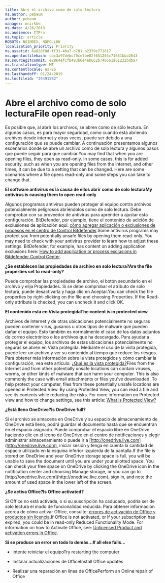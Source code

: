 ```yaml
---
title: Abre el archivo como de solo lectura
ms.author: pebaum
author: pebaum
manager: mnirkhe
ms.date: 4/26/2018
ms.audience: ITPro
ms.topic: article
ROBOTS: NOINDEX, NOFOLLOW
localization_priority: Priority
ms.assetid: 6a828f8d-ff31-40a7-b701-b2339e771817
ms.openlocfilehash: cbc3a97debc70ce7be02f651253c71651bbb2643
ms.sourcegitcommit: e2864efcfb493b6e46b662b746661a61232bdba7
ms.translationtype: MT
ms.contentlocale: es-ES
ms.lasthandoff: 01/24/2019
ms.locfileid: "29491582"
---
```

# <a name="file-open-read-only"></a><span data-ttu-id="192f0-102">Abre el archivo como de solo lectura</span><span class="sxs-lookup"><span data-stu-id="192f0-102">File open read-only</span></span>

<span data-ttu-id="192f0-p101">Es posible que, al abrir los archivos, se abren como de sólo lectura. En algunos casos, es para mayor seguridad, como cuando está abriendo archivos desde internet y otras veces, puede ser debido a una configuración que se puede cambiar. A continuación presentamos algunos escenarios donde se abre un archivo como de solo lectura y algunos pasos que puede seguir para que cambiar.</span><span class="sxs-lookup"><span data-stu-id="192f0-p101">You may find that when you are opening files, they open as read-only. In some cases, this is for added security, such as when you are opening files from the internet, and other times, it can be due to a setting that can be changed. Here are some scenarios where a file opens read-only and some steps you can take to change that.</span></span>
  
 <span data-ttu-id="192f0-106">**El software antivirus es la causa de ellos abrir como de solo lectura**</span><span class="sxs-lookup"><span data-stu-id="192f0-106">**My antivirus is causing them to open read-only**</span></span>
  
<span data-ttu-id="192f0-p102">Algunos programas antivirus pueden proteger al equipo contra archivos potencialmente peligrosos abriéndolos como de solo lectura. Debe comprobar con su proveedor de antivirus para aprender a ajustar esta configuración. BitDefender, por ejemplo, tiene el contenido de adición de exclusiones de aplicación aquí: [cómo agregar aplicación o exclusiones de procesos en el centro de Control Bitdefender](https://www.bitdefender.com/support/how-to-add-application-or-process-exclusions-in-bitdefender-control-center-1119.mdl).</span><span class="sxs-lookup"><span data-stu-id="192f0-p102">Some antivirus programs may protect you from potentially unsafe files by opening them read-only. You may need to check with your antivirus provider to learn how to adjust these settings. BitDefender, for example, has content on adding application exclusions here: [How to add application or process exclusions in Bitdefender Control Center](https://www.bitdefender.com/support/how-to-add-application-or-process-exclusions-in-bitdefender-control-center-1119.mdl).</span></span>
  
 <span data-ttu-id="192f0-110">**¿Se establecen las propiedades de archivo en solo lectura?**</span><span class="sxs-lookup"><span data-stu-id="192f0-110">**Are the file properties set to read-only?**</span></span>
  
<span data-ttu-id="192f0-p103">Puede comprobar las propiedades de archivo, el botón secundario en el archivo y elija Propiedades. Si se debe comprobar el atributo de sólo lectura, puede desactivarla y haga clic en Aceptar.</span><span class="sxs-lookup"><span data-stu-id="192f0-p103">You can check the file properties by right-clicking on the file and choosing Properties. If the Read-only attribute is checked, you can uncheck it and click OK.</span></span>
  
 <span data-ttu-id="192f0-113">**El contenido está en Vista protegida**</span><span class="sxs-lookup"><span data-stu-id="192f0-113">**The content is in protected view**</span></span>
  
<span data-ttu-id="192f0-p104">Archivos de Internet y de otras ubicaciones potencialmente no seguras pueden contener virus, gusanos u otros tipos de malware que pueden dañar el equipo. Esto también es normalmente el caso de los datos adjuntos de correo electrónico o los archivos que ha descargado. Para ayudar a proteger el equipo, los archivos de estas ubicaciones potencialmente no seguras se abren en Vista protegida. Mediante el uso de la vista protegida, puede leer un archivo y ver su contenido al tiempo que reduce los riesgos. Para obtener más información sobre la vista protegidos y cómo cambiar la configuración, vea este artículo: [¿Qué es la vista protegida?](https://support.office.com/en-us/article/d6f09ac7-e6b9-4495-8e43-2bbcdbcb6653)</span><span class="sxs-lookup"><span data-stu-id="192f0-p104">Files from the Internet and from other potentially unsafe locations can contain viruses, worms, or other kinds of malware that can harm your computer. This is also commonly the case with email attachments or files you've downloaded. To help protect your computer, files from these potentially unsafe locations are opened in Protected View. By using Protected View, you can read a file and see its contents while reducing the risks. For more information on Protected view and how to change settings, see this article: [What is Protected View?](https://support.office.com/en-us/article/d6f09ac7-e6b9-4495-8e43-2bbcdbcb6653)</span></span>
  
 <span data-ttu-id="192f0-119">**¿Está lleno OneDrive?**</span><span class="sxs-lookup"><span data-stu-id="192f0-119">**Is OneDrive full?**</span></span>
  
<span data-ttu-id="192f0-p105">Si el archivo se almacena en OneDrive y su espacio de almacenamiento de OneDrive está lleno, podrá guardar el documento hasta que se encuentran en el espacio asignado. Puede comprobar el espacio libre en OneDrive haciendo clic en el icono de OneDrive en el centro de notificaciones y elegir administrar almacenamiento o puede ir a [http://onedrive.live.com](http://onedrive.live.com), iniciar sesión y tenga en cuenta la cantidad de espacio utilizado en la esquina inferior izquierda de la pantalla.</span><span class="sxs-lookup"><span data-stu-id="192f0-p105">If the file is stored on OneDrive and your OneDrive storage space is full, you will be unable to save the document until you are under your allotted space. You can check your free space on OneDrive by clicking the OneDrive icon in the notification center and choosing Manage storage, or you can go to [http://onedrive.live.com](http://onedrive.live.com), sign in, and note the amount of used space in the lower left of the screen.</span></span>
  
 <span data-ttu-id="192f0-122">**¿Se activa Office?**</span><span class="sxs-lookup"><span data-stu-id="192f0-122">**Is Office activated?**</span></span>
  
<span data-ttu-id="192f0-p106">Si Office no está activada, o si su suscripción ha caducado, podría ser de solo lectura el modo de funcionalidad reducida. Para obtener información acerca de cómo activar Office, consulte: [errores de activación de Office y productos sin licencia](https://support.office.com/en-us/article/unlicensed-product-and-activation-errors-in-office-0d23d3c0-c19c-4b2f-9845-5344fedc4380).</span><span class="sxs-lookup"><span data-stu-id="192f0-p106">If Office is not activated, or if your subscription has expired, you could be in read-only Reduced Functionality Mode. For information on how to Activate Office, see: [Unlicensed Product and activation errors in Office](https://support.office.com/en-us/article/unlicensed-product-and-activation-errors-in-office-0d23d3c0-c19c-4b2f-9845-5344fedc4380).</span></span>
  
 <span data-ttu-id="192f0-125">**Si se produce un error en todo lo demás...**</span><span class="sxs-lookup"><span data-stu-id="192f0-125">**If all else fails...**</span></span>
  
- <span data-ttu-id="192f0-126">Intente reiniciar el equipo</span><span class="sxs-lookup"><span data-stu-id="192f0-126">Try restarting the computer</span></span>
    
- <span data-ttu-id="192f0-127">Instalar actualizaciones de Office</span><span class="sxs-lookup"><span data-stu-id="192f0-127">Install Office updates</span></span>
    
- <span data-ttu-id="192f0-128">Realizar una reparación en línea de Office</span><span class="sxs-lookup"><span data-stu-id="192f0-128">Perform an Online repair of Office</span></span>
    

